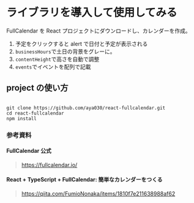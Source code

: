 # ライブラリを導入して使用してみる

FullCalendar を React プロジェクトにダウンロードし、カレンダーを作成。

1. 予定をクリックすると alert で日付と予定が表示される
2. `businessHours`で土日の背景をグレーに。
3. `contentHeight`で高さを自動で調整
4. `events`でイベントを配列で記載

## project の使い方

```

git clone https://github.com/aya030/react-fullcalendar.git
cd react-fullcalendar
npm install

```

### 参考資料

#### FullCalendar 公式

> https://fullcalendar.io/

#### React + TypeScript + FullCalendar: 簡単なカレンダーをつくる

> https://qiita.com/FumioNonaka/items/1810f7e211638988af62
